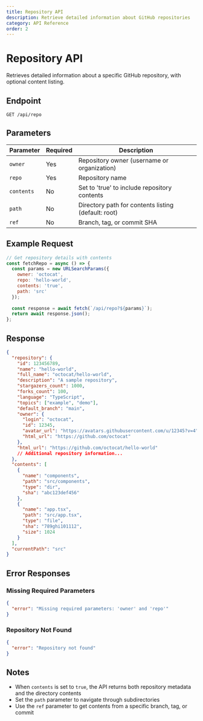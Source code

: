 ```yaml
---
title: Repository API
description: Retrieve detailed information about GitHub repositories
category: API Reference
order: 2
---
```


# Repository API

Retrieves detailed information about a specific GitHub repository, with optional content listing.

## Endpoint

```
GET /api/repo
```

## Parameters

| Parameter | Required | Description |
|-----------|----------|-------------|
| `owner` | Yes | Repository owner (username or organization) |
| `repo` | Yes | Repository name |
| `contents` | No | Set to 'true' to include repository contents |
| `path` | No | Directory path for contents listing (default: root) |
| `ref` | No | Branch, tag, or commit SHA |

## Example Request

```javascript
// Get repository details with contents
const fetchRepo = async () => {
  const params = new URLSearchParams({
    owner: 'octocat',
    repo: 'hello-world',
    contents: 'true',
    path: 'src'
  });
  
  const response = await fetch(`/api/repo?${params}`);
  return await response.json();
};
```

## Response

```json
{
  "repository": {
    "id": 123456789,
    "name": "hello-world",
    "full_name": "octocat/hello-world",
    "description": "A sample repository",
    "stargazers_count": 1000,
    "forks_count": 100,
    "language": "TypeScript",
    "topics": ["example", "demo"],
    "default_branch": "main",
    "owner": {
      "login": "octocat",
      "id": 12345,
      "avatar_url": "https://avatars.githubusercontent.com/u/12345?v=4",
      "html_url": "https://github.com/octocat"
    },
    "html_url": "https://github.com/octocat/hello-world"
    // Additional repository information...
  },
  "contents": [
    {
      "name": "components",
      "path": "src/components",
      "type": "dir",
      "sha": "abc123def456"
    },
    {
      "name": "app.tsx",
      "path": "src/app.tsx",
      "type": "file",
      "sha": "789ghi101112",
      "size": 1024
    }
  ],
  "currentPath": "src"
}
```

## Error Responses

### Missing Required Parameters

```json
{
  "error": "Missing required parameters: 'owner' and 'repo'"
}
```

### Repository Not Found

```json
{
  "error": "Repository not found"
}
```

## Notes

- When `contents` is set to `true`, the API returns both repository metadata and the directory contents
- Set the `path` parameter to navigate through subdirectories
- Use the `ref` parameter to get contents from a specific branch, tag, or commit
